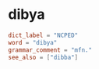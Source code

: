 # dibya

``` toml
dict_label = "NCPED"
word = "dibya"
grammar_comment = "mfn."
see_also = ["dibba"]
```

